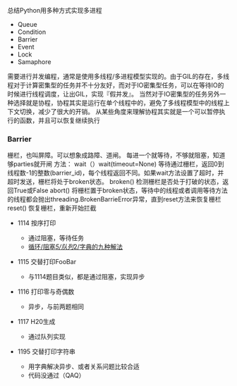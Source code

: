 总结Python用多种方式实现多进程 
- Queue 
- Condition 
- Barrier   
- Event
- Lock 
- Samaphore 

需要进行并发编程，通常是使用多线程/多进程模型实现的。由于GIL的存在，多线程对于计算密集型的任务并不十分友好，而对于IO密集型任务，可以在等待IO的时候进行线程调度，让出GIL，实现『假并发』。
当然对于IO密集型的任务另外一种选择就是协程，协程其实是运行在单个线程中的，避免了多线程模型中的线程上下文切换，减少了很大的开销。
从某些角度来理解协程其实就是一个可以暂停执行的函数，并且可以恢复继续执行

### Barrier  
栅栏，也叫屏障。可以想象成路障、道闸。 
每进一个就等待，不够就阻塞，知道够parties就开闸 
方法：
wait（）wait(timeout=None) 等待通过栅栏，返回0到线程数-1的整数(barrier_id)，每个线程返回不同。如果wait方法设置了超时，并超时发送，栅栏将处于broken状态。
broken() 检测栅栏是否处于打破的状态，返回True或False
abort()  将栅栏置于broken状态，等待中的线程或者调用等待方法的线程都会抛出threading.BrokenBarrieError异常，直到reset方法来恢复栅栏
reset()   恢复栅栏，重新开始拦截  

* 1114 按序打印  
   -  通过阻塞，等待任务 
   -  [循环/阻塞*5/队列*2/字典的九种解法](https://leetcode-cn.com/problems/print-in-order/solution/1114-an-xu-da-yin-python3de-5chong-jie-fa-by-tuotu/) 

* 1115 交替打印FooBar
   - 与1114题目类似，都是通过阻塞，实现异步

* 1116 打印零与奇偶数 
    - 异步，与前两题相同 
    

* 1117 H20生成 
    - 通过队列实现 
 
* 1195 交替打印字符串 
    - 用字典解决异步、或者关系问题比较合适 
    - 代码没通过（QAQ） 
    
 
